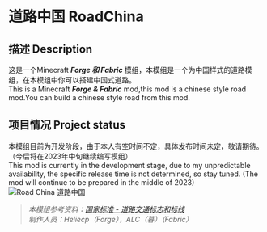 # 道路中国 RoadChina
## 描述 Description
这是一个Minecraft ___Forge 和 Fabric___ 模组，本模组是一个为中国样式的道路模组，在本模组中你可以搭建中国式道路。  
This is a Minecraft ___Forge & Fabric___ mod,this mod is a chinese style road mod.You can build a chinese style road from this mod.  
## 项目情况 Project status
本模组目前为开发阶段，由于本人有空时间不定，具体发布时间未定，敬请期待。（今后将在2023年中旬继续编写模组）  
This mod is currently in the development stage, due to my unpredictable availability, the specific release time is not determined, so stay tuned. (The mod will continue to be prepared in the middle of 2023) 
![Road China 道路中国](https://www.helloimg.com/images/2022/12/30/oCHx7M.png "Road China 道路中国")
> *本模组参考资料：[国家标准 - 道路交通标志和标线](http://jtst.mot.gov.cn/gb/search/gbDetailed?id=e424d8a7313d0ce7d19c6773ad0cdf51)*  
> *制作人员：Heliecp（Forge），ALC（暮）（Fabric）*
